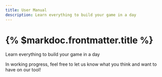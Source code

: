 ```yaml
---
title: User Manual
description: Learn everything to build your game in a day
---
```


# {% $markdoc.frontmatter.title %}
Learn everything to build your game in a day

In working progress, feel free to let us know what you think and want to have on our tool!